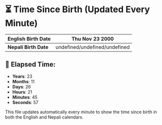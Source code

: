 # ⏳ Time Since Birth (Updated Every Minute)

| **English Birth Date** | Thu Nov 23 2000 |
|------------------------|-------------------------------------|
| **Nepali Birth Date**  | undefined/undefined/undefined                  |

## 📅 Elapsed Time:

- **Years**: 23
- **Months**: 11
- **Days**: 26
- **Hours**: 21
- **Minutes**: 45
- **Seconds**: 57

This file updates automatically every minute to show the time since birth in both the English and Nepali calendars.